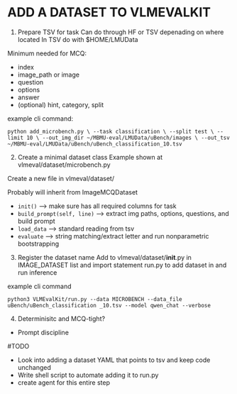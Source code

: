 # ADD A DATASET TO VLMEVALKIT

1) Prepare TSV for task 
Can do through HF or TSV depenading on where located
In TSV do with $HOME/LMUData

Minimum needed for MCQ:
- index
- image_path or image
- question
- options
- answer
- (optional) hint, category, split

example cli command:

`python add_microbench.py \
  --task classification \
  --split test \
  --limit 10 \
  --out_img_dir ~/MBMU-eval/LMUData/uBench/images \
  --out_tsv     ~/MBMU-eval/LMUData/uBench/uBench_classification_10.tsv`

2) Create a minimal dataset class
Example shown at vlmeval/dataset/microbench.py

Create a new file in vlmeval/dataset/

Probably will inherit from ImageMCQDataset
- `init()` --> make sure has all required columns for task
- `build_prompt(self, line)` --> extract img paths, options, questions, and build prompt
- `load_data` --> standard reading from tsv
- `evaluate` --> string matching/extract letter and run nonparametric bootstrapping

3) Register the dataset name
Add to vlmeval/dataset/__init__.py in IMAGE_DATASET list and import statement
run.py to add dataset in and run inference

example cli command

`python3 VLMEvalKit/run.py --data MICROBENCH --data_file uBench/uBench_classification
_10.tsv --model qwen_chat --verbose`

4) Determinisitc and MCQ-tight?
- Prompt discipline

#TODO
- Look into adding a dataset YAML that points to tsv and keep code unchanged
- Write shell script to automate adding it to run.py
- create agent for this entire step
